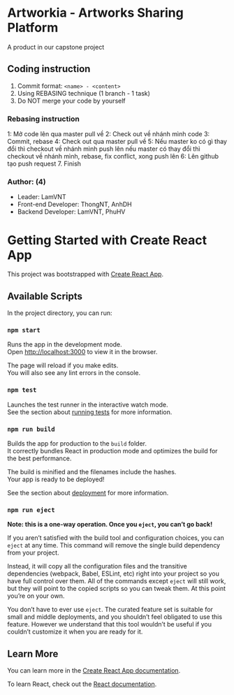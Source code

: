 # Artworkia - Artworks Sharing Platform
A product in our capstone project

## Coding instruction
1. Commit format: ```<name> - <content>```
2. Using REBASING technique (1 branch - 1 task)
3. Do NOT merge your code by yourself

### Rebasing instruction
1: Mở code lên qua master pull về
2: Check out về nhánh mình code
3: Commit, rebase
4: Check out qua master pull về
5: Nếu master ko có gì thay đổi thì checkout về nhánh mình push lên
nếu master có thay đổi thì checkout về nhánh mình, rebase, fix conflict, xong push lên
6: Lên github tạo push request
7. Finish

### Author: (4)
- Leader: LamVNT
- Front-end Developer: ThongNT, AnhDH
- Backend Developer: LamVNT, PhuHV

# Getting Started with Create React App

This project was bootstrapped with [Create React App](https://github.com/facebook/create-react-app).

## Available Scripts

In the project directory, you can run:

### `npm start`

Runs the app in the development mode.\
Open [http://localhost:3000](http://localhost:3000) to view it in the browser.

The page will reload if you make edits.\
You will also see any lint errors in the console.

### `npm test`

Launches the test runner in the interactive watch mode.\
See the section about [running tests](https://facebook.github.io/create-react-app/docs/running-tests) for more information.

### `npm run build`

Builds the app for production to the `build` folder.\
It correctly bundles React in production mode and optimizes the build for the best performance.

The build is minified and the filenames include the hashes.\
Your app is ready to be deployed!

See the section about [deployment](https://facebook.github.io/create-react-app/docs/deployment) for more information.

### `npm run eject`

**Note: this is a one-way operation. Once you `eject`, you can’t go back!**

If you aren’t satisfied with the build tool and configuration choices, you can `eject` at any time. This command will remove the single build dependency from your project.

Instead, it will copy all the configuration files and the transitive dependencies (webpack, Babel, ESLint, etc) right into your project so you have full control over them. All of the commands except `eject` will still work, but they will point to the copied scripts so you can tweak them. At this point you’re on your own.

You don’t have to ever use `eject`. The curated feature set is suitable for small and middle deployments, and you shouldn’t feel obligated to use this feature. However we understand that this tool wouldn’t be useful if you couldn’t customize it when you are ready for it.

## Learn More

You can learn more in the [Create React App documentation](https://facebook.github.io/create-react-app/docs/getting-started).

To learn React, check out the [React documentation](https://reactjs.org/).
